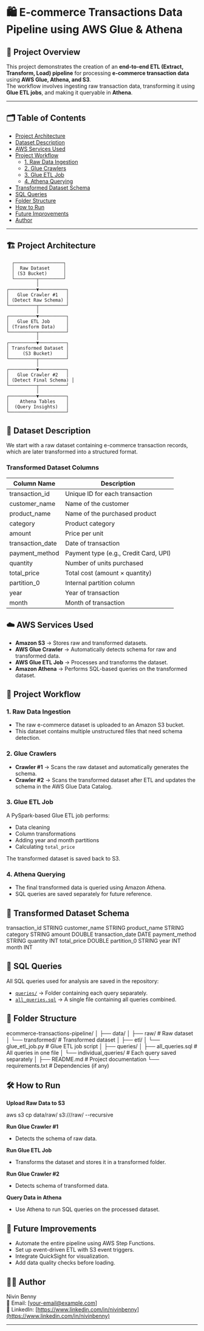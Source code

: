 # 🛍️ E-commerce Transactions Data Pipeline using AWS Glue & Athena

## 📌 Project Overview
This project demonstrates the creation of an **end-to-end ETL (Extract, Transform, Load) pipeline** for processing **e-commerce transaction data** using **AWS Glue, Athena, and S3**.  
The workflow involves ingesting raw transaction data, transforming it using **Glue ETL jobs**, and making it queryable in **Athena**.

---

## 🗂️ Table of Contents
- [Project Architecture](#-project-architecture)
- [Dataset Description](#-dataset-description)
- [AWS Services Used](#-aws-services-used)
- [Project Workflow](#-project-workflow)
  - [1. Raw Data Ingestion](#1-raw-data-ingestion)
  - [2. Glue Crawlers](#2-glue-crawlers)
  - [3. Glue ETL Job](#3-glue-etl-job)
  - [4. Athena Querying](#4-athena-querying)
- [Transformed Dataset Schema](#-transformed-dataset-schema)
- [SQL Queries](#-sql-queries)
- [Folder Structure](#-folder-structure)
- [How to Run](#-how-to-run)
- [Future Improvements](#-future-improvements)
- [Author](#-author)

---

## 🏗️ Project Architecture

      ┌──────────────────┐
      │  Raw Dataset     │
      │ (S3 Bucket)      │
      └────────┬─────────┘
               │
    ┌──────────▼──────────┐
    │   Glue Crawler #1   │
    │ (Detect Raw Schema) │
    └──────────┬──────────┘
               │
    ┌──────────▼──────────┐
    │   Glue ETL Job      │
    │ (Transform Data)    │
    └──────────┬──────────┘
               │
    ┌──────────▼──────────┐
    │ Transformed Dataset │
    │     (S3 Bucket)     │
    └──────────┬──────────┘
               │
    ┌──────────▼──────────┐
    │   Glue Crawler #2   │
    │ (Detect Final Schema) │
    └──────────┬──────────┘
               │
    ┌──────────▼──────────┐
    │    Athena Tables    │
    │  (Query Insights)   │
    └─────────────────────┘


## 📂 Dataset Description

We start with a raw dataset containing e-commerce transaction records, which are later transformed into a structured format.

### Transformed Dataset Columns

| Column Name      | Description                    |
|------------------|-------------------------------|
| transaction_id   | Unique ID for each transaction|
| customer_name    | Name of the customer          |
| product_name     | Name of the purchased product |
| category         | Product category              |
| amount           | Price per unit                |
| transaction_date | Date of transaction           |
| payment_method   | Payment type (e.g., Credit Card, UPI) |
| quantity         | Number of units purchased     |
| total_price      | Total cost (amount × quantity)|
| partition_0      | Internal partition column     |
| year             | Year of transaction           |
| month            | Month of transaction          |

## ☁️ AWS Services Used

- **Amazon S3** → Stores raw and transformed datasets.
- **AWS Glue Crawler** → Automatically detects schema for raw and transformed data.
- **AWS Glue ETL Job** → Processes and transforms the dataset.
- **Amazon Athena** → Performs SQL-based queries on the transformed dataset.

## 🚀 Project Workflow

### 1. Raw Data Ingestion

- The raw e-commerce dataset is uploaded to an Amazon S3 bucket.
- This dataset contains multiple unstructured files that need schema detection.

### 2. Glue Crawlers

- **Crawler #1** → Scans the raw dataset and automatically generates the schema.
- **Crawler #2** → Scans the transformed dataset after ETL and updates the schema in the AWS Glue Data Catalog.

### 3. Glue ETL Job

A PySpark-based Glue ETL job performs:
- Data cleaning
- Column transformations
- Adding year and month partitions
- Calculating `total_price`

The transformed dataset is saved back to S3.

### 4. Athena Querying

- The final transformed data is queried using Amazon Athena.
- SQL queries are saved separately for future reference.

## 📑 Transformed Dataset Schema

transaction_id STRING
customer_name STRING
product_name STRING
category STRING
amount DOUBLE
transaction_date DATE
payment_method STRING
quantity INT
total_price DOUBLE
partition_0 STRING
year INT
month INT


## 📝 SQL Queries

All SQL queries used for analysis are saved in the repository:

- [`queries/`](./queries/) → Folder containing each query separately.
- [`all_queries.sql`](./queries/all_queries.sql) → A single file containing all queries combined.

## 📁 Folder Structure

ecommerce-transactions-pipeline/
│
├── data/
│ ├── raw/ # Raw dataset
│ └── transformed/ # Transformed dataset
│
├── etl/
│ └── glue_etl_job.py # Glue ETL job script
│
├── queries/
│ ├── all_queries.sql # All queries in one file
│ └── individual_queries/ # Each query saved separately
│
├── README.md # Project documentation
└── requirements.txt # Dependencies (if any)


## 🛠️ How to Run

**Upload Raw Data to S3**

aws s3 cp data/raw/ s3://<your-bucket-name>/raw/ --recursive


**Run Glue Crawler #1**
- Detects the schema of raw data.

**Run Glue ETL Job**
- Transforms the dataset and stores it in a transformed folder.

**Run Glue Crawler #2**
- Detects schema of transformed data.

**Query Data in Athena**
- Use Athena to run SQL queries on the processed dataset.

## 🚀 Future Improvements

- Automate the entire pipeline using AWS Step Functions.
- Set up event-driven ETL with S3 event triggers.
- Integrate QuickSight for visualization.
- Add data quality checks before loading.

## 👨‍💻 Author

Nivin Benny  
📧 Email: [your-email@example.com]  
🔗 LinkedIn: [https://www.linkedin.com/in/nivinbenny](https://www.linkedin.com/in/nivinbenny)

---
